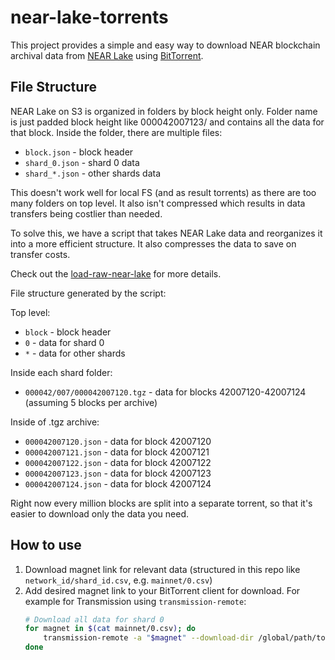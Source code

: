 # near-lake-torrents

This project provides a simple and easy way to download NEAR blockchain archival data from [NEAR Lake](https://github.com/near/near-lake-indexer) using [BitTorrent](https://en.wikipedia.org/wiki/BitTorrent).

## File Structure

NEAR Lake on S3 is organized in folders by block height only. Folder name is just padded block height like 000042007123/ and contains all the data for that block. Inside the folder, there are multiple files:
- `block.json` - block header
- `shard_0.json` - shard 0 data
- `shard_*.json` - other shards data

This doesn't work well for local FS (and as result torrents) as there are too many folders on top level. It also isn't compressed which results in data transfers being costlier than needed.

To solve this, we have a script that takes NEAR Lake data and reorganizes it into a more efficient structure. It also compresses the data to save on transfer costs.

Check out the [load-raw-near-lake](https://github.com/vgrichina/fast-near/blob/main/scripts/load-raw-near-lake.js) for more details.

File structure generated by the script:

Top level:
- `block` - block header
- `0` - data for shard 0
- `*` - data for other shards

Inside each shard folder:
- `000042/007/000042007120.tgz` - data for blocks 42007120-42007124 (assuming 5 blocks per archive)

Inside of .tgz archive:
- `000042007120.json` - data for block 42007120
- `000042007121.json` - data for block 42007121
- `000042007122.json` - data for block 42007122
- `000042007123.json` - data for block 42007123
- `000042007124.json` - data for block 42007124

Right now every million blocks are split into a separate torrent, so that it's easier to download only the data you need.

## How to use

1. Download magnet link for relevant data (structured in this repo like `network_id/shard_id.csv`, e.g. `mainnet/0.csv`)
2. Add desired magnet link to your BitTorrent client for download. For example for Transmission using `transmission-remote`:
    ```bash
    # Download all data for shard 0
    for magnet in $(cat mainnet/0.csv); do
        transmission-remote -a "$magnet" --download-dir /global/path/to/download/0
    done
    ```
